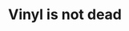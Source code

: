 ---
title: Vinyl is not dead
img: /img/vinyl/mockups/front-out.jpg
kind: design
spotlight: true
layout: case-detail
tags: cases
---